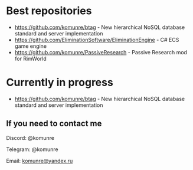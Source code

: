 # Best repositories
* https://github.com/komunre/btag - New hierarchical NoSQL database standard and server implementation
* https://github.com/EliminationSoftware/EliminationEngine - C# ECS game engine
* https://github.com/komunre/PassiveResearch - Passive Research mod for RimWorld
  
# Currently in progress
* https://github.com/komunre/btag - New hierarchical NoSQL database standard and server implementation

## If you need to contact me
Discord: @komunre

Telegram: @komunre

Email: komunre@yandex.ru
